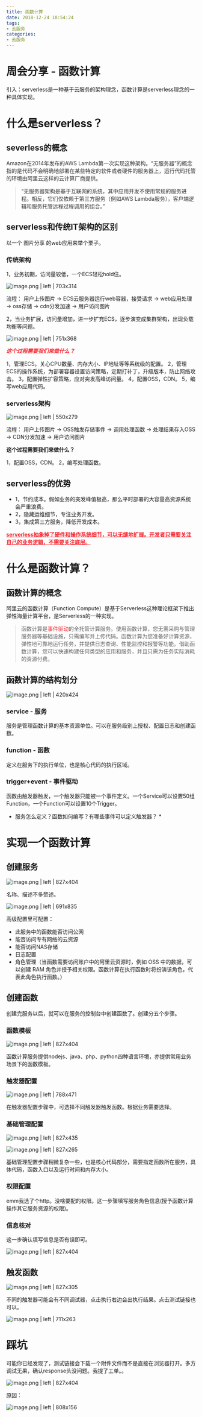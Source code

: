 ```yaml
---
title: 函数计算
date: 2018-12-24 18:54:24
tags:
- 云服务
categories: 
- 云服务
---
```

<!-- more -->
# 周会分享 - 函数计算

引入：serverless是一种基于云服务的架构理念，函数计算是serverless理念的一种具体实现。

# 什么是serverless？

## severless的概念
<span data-type="color" style="color:rgb(51, 51, 51)">Amazon在2014年发布的AWS Lambda第一次实现这种架构。“无服务器”的概念指的是代码不会明确地部署在某些特定的软件或者硬件的服务器上，运行代码托管的环境由阿里云这样的云计算厂商提供。</span>

> <span data-type="color" style="color:rgb(51, 51, 51)">“无服务器架构是基于互联网的系统，其中应用开发不使用常规的服务进程。相反，它们仅依赖于第三方服务（例如AWS Lambda服务），客户端逻辑和服务托管远程过程调用的组合。”</span>

## serverless和传统IT架构的区别
以一个 图片分享 的web应用来举个栗子。

### 传统架构

1，业务初期，访问量较低，一个ECS轻松hold住。


![image.png | left | 703x314](https://cdn.nlark.com/lark/0/2018/png/146541/1545638809577-b41687e3-c73e-4b82-b638-96eb988e43de.png "")

流程：
用户上传图片 -> ECS云服务器运行web容器，接受请求 -> web应用处理 -> oss存储 -> cdn分发加速 -> 用户访问图片

2，当业务扩展，访问量增加，进一步扩充ECS，逐步演变成集群架构，出现负载均衡等问题。


![image.png | left | 751x368](https://cdn.nlark.com/lark/0/2018/png/146541/1545639326667-de1ea9de-bfff-4a88-875f-8d023796e02f.png "")

<span data-type="color" style="color:#F5222D">*</span><strong><span data-type="color" style="color:#F5222D">这个过程需要我们来做什么？</span></strong><span data-type="color" style="color:#F5222D">*</span>

1，<span data-type="color" style="color:rgb(26, 26, 26)"><span data-type="background" style="background-color:rgb(255, 255, 255)">管理ECS。关心CPU数量、内存大小、IP地址等等系统级的配置。</span></span>
2，<span data-type="color" style="color:rgb(26, 26, 26)"><span data-type="background" style="background-color:rgb(255, 255, 255)">管理ECS的操作系统，为部署容器设置访问策略，定期打补丁，升级版本，防止网络攻击。</span></span>
3，配置弹性扩容策略，应对突发高峰访问量。
4，配置OSS，CDN。
5，编写web应用代码。

### serverless架构


![image.png | left | 550x279](https://cdn.nlark.com/lark/0/2018/png/146541/1545639873297-9c143a9f-c544-4a20-b57a-c68fe9dc1f07.png "")

流程：
用户上传图片 -> OSS触发存储事件 -> 调用处理函数 -> 处理结果存入OSS -> CDN分发加速 -> 用户访问图片

**这个过程需要我们来做什么？**

1，配置OSS，CDN。
2，编写处理函数。

## serverless的优势

* 1，节约成本。假如业务的突发峰值极高，那么平时部署的大容量高资源系统会严重浪费。
* 2，隐藏运维细节，专注业务开发。
* 3，集成第三方服务，降低开发成本。

 <span data-type="color" style="color:#F5222D"><u><strong>serverless抽象掉了硬件和操作系统细节，可以无缝地扩展。开发者只需要关注自己的业务逻辑，不需要关注底层。 </strong></u></span>

# 什么是函数计算？

## 函数计算的概念

阿里云的函数计算（Function Compute）是基于Serverless这种理论框架下推出弹性海量计算平台，是Serverless的一种实现。

> 函数计算是<span data-type="color" style="color:#F5222D">事件驱动</span>的全托管计算服务。使用函数计算，您无需采购与管理服务器等基础设施，只需编写并上传代码。函数计算为您准备好计算资源，弹性地可靠地运行任务，并提供日志查询、性能监控和报警等功能。借助函数计算，您可以快速构建任何类型的应用和服务，并且只需为任务实际消耗的资源付费。

## 函数计算的结构划分



![image.png | left | 420x424](https://cdn.nlark.com/lark/0/2018/png/146541/1545642720788-6153e3f9-6c38-4259-a2c9-f119606c04b6.png "")

### service - 服务
服务是管理函数计算的基本资源单位。可以在服务级别上授权、配置日志和创建函数。

### function - 函数
定义在服务下的执行单位，也是核心代码的执行区域。

### trigger+event - 事件驱动
函数由触发器触发，一个触发器只能被一个事件定义。一个Service可以设置50组Function，一个Function可以设置10个Trigger。

* 服务怎么定义？函数如何编写？有哪些事件可以定义触发器？ *


# 实现一个函数计算

## 创建服务


![image.png | left | 827x404](https://cdn.nlark.com/lark/0/2018/png/146541/1545706774904-440831d7-eabd-4c50-a909-a3339c949fdf.png "")


名称、描述不多赘述。



![image.png | left | 691x835](https://cdn.nlark.com/lark/0/2018/png/146541/1545707638400-addd5f4b-f4f0-4bf6-9582-cbb2f39bd234.png "")

高级配置里可配置：
* 此服务中的函数能否访问公网
* 能否访问专有网络的云资源
* 能否访问NAS存储
* 日志配置
* 角色管理（当函数需要访问账户中的阿里云资源时，例如 OSS 中的数据，可以创建 RAM 角色并授予相关权限。函数计算在执行函数时将扮演该角色，代表此角色执行函数。）

## 创建函数

创建完服务以后，就可以在服务的控制台中创建函数了。创建分五个步骤。
### 函数模板



![image.png | left | 827x404](https://cdn.nlark.com/lark/0/2018/png/146541/1545707823202-d560847c-6b97-4a8b-8f57-091be049ffcd.png "")


函数计算服务提供nodejs、java、php、python四种语言环境，亦提供常用业务场景下的函数模板。

### 触发器配置



![image.png | left | 788x471](https://cdn.nlark.com/lark/0/2018/png/146541/1545708061803-0dcf9f94-fb7d-47e4-9cac-1b8a6a54a860.png "")


在触发器配置步骤中，可选择不同触发器触发函数。根据业务需要选择。

### 基础管理配置



![image.png | left | 827x435](https://cdn.nlark.com/lark/0/2018/png/146541/1545708178559-a741264e-1548-49bb-ab13-49e54ac9b4ea.png "")





![image.png | left | 827x265](https://cdn.nlark.com/lark/0/2018/png/146541/1545708273549-eaa623e3-5c2a-4941-8f55-caf18859686b.png "")


基础管理配置步骤稍微复杂一些，也是核心代码部分，需要指定函数所在服务，具体代码，函数入口以及运行时间和内存大小。

### 权限配置
emm我选了个http。没啥要配的权限。这一步骤填写服务角色信息(授予函数计算操作其它服务资源的权限)。

### 信息核对
这一步确认填写信息是否有误即可。


![image.png | left | 827x404](https://cdn.nlark.com/lark/0/2018/png/146541/1545708604708-02bbc8f5-620a-47e4-9789-8e6afc181f4f.png "")


## 触发函数



![image.png | left | 827x305](https://cdn.nlark.com/lark/0/2018/png/146541/1545716579442-ecaac5e0-0c59-4a4a-9ae3-24067029b914.png "")

不同的触发器可能会有不同调试器，点击执行右边会出执行结果。点击测试链接也可以。



![image.png | left | 711x263](https://cdn.nlark.com/lark/0/2018/png/146541/1545717200983-2025082f-34fe-4524-b6f8-85eea0fb562b.png "")


# 踩坑
可能你已经发现了，测试链接会下载一个附件文件而不是直接在浏览器打开。多方调试无果，确认response头没问题。我提了工单。。


![image.png | left | 827x404](https://cdn.nlark.com/lark/0/2018/png/146541/1545717580538-a0848433-c270-4b8a-ba56-42d761942f83.png "")


原因：


![image.png | left | 808x156](https://cdn.nlark.com/lark/0/2018/png/146541/1545717603902-e8b23e19-9540-47de-8073-c62cf4a1f35f.png "")